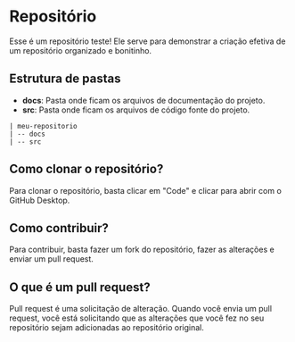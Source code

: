 # Repositório
 Esse é um repositório teste! Ele serve para demonstrar a criação efetiva de um repositório organizado e bonitinho.

## Estrutura de pastas
- **docs**: Pasta onde ficam os arquivos de documentação do projeto.
- **src**: Pasta onde ficam os arquivos de código fonte do projeto.

```
| meu-repositorio
| -- docs
| -- src
```

## Como clonar o repositório?
Para clonar o repositório, basta clicar em "Code" e clicar para abrir com o GitHub Desktop.

## Como contribuir?
Para contribuir, basta fazer um fork do repositório, fazer as alterações e enviar um pull request.

## O que é um pull request?
Pull request é uma solicitação de alteração. Quando você envia um pull request, você está solicitando que as alterações que você fez no seu repositório sejam adicionadas ao repositório original.


